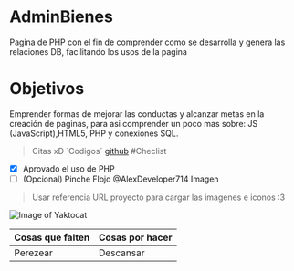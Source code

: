 # AdminBienes
Pagina de PHP con el fin de comprender como se desarrolla
y genera las relaciones DB, facilitando los usos de la pagina
# Objetivos
Emprender formas de mejorar las conductas y alcanzar metas
en la creación de paginas, para asi comprender un poco mas 
sobre: JS (JavaScript),HTML5, PHP y conexiones SQL.
> Citas xD
´Codigos´
[github](www.github.com)
#Checlist
- [x] Aprovado el uso de PHP
- [ ] \(Opcional) Pinche Flojo
@AlexDeveloper714
Imagen
>Usar referencia URL proyecto para cargar las imagenes e iconos :3

![Image of Yaktocat](https://octodex.github.com/images/yaktocat.png)

Cosas que falten | Cosas por hacer
------------ | -------------
Perezear | Descansar